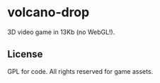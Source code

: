 # volcano-drop

3D video game in 13Kb (no WebGL!).

## License

GPL for code. All rights reserved for game assets.
